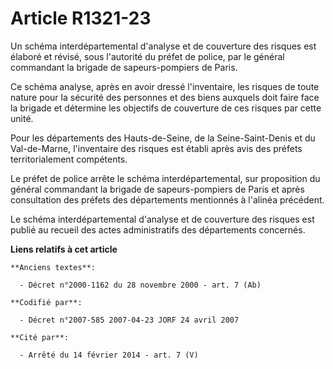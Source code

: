# Article R1321-23

Un schéma interdépartemental d'analyse et de couverture des risques est élaboré et révisé, sous l'autorité du préfet de
police, par le général commandant la brigade de sapeurs-pompiers de Paris.

Ce schéma analyse, après en avoir dressé l'inventaire, les risques de toute nature pour la sécurité des personnes et des
biens auxquels doit faire face la brigade et détermine les objectifs de couverture de ces risques par cette unité.

Pour les départements des Hauts-de-Seine, de la Seine-Saint-Denis et du Val-de-Marne, l'inventaire des risques est établi
après avis des préfets territorialement compétents.

Le préfet de police arrête le schéma interdépartemental, sur proposition du général commandant la brigade de sapeurs-pompiers
de Paris et après consultation des préfets des départements mentionnés à l'alinéa précédent.

Le schéma interdépartemental d'analyse et de couverture des risques est publié au recueil des actes administratifs des
départements concernés.

**Liens relatifs à cet article**

	**Anciens textes**:

	  - Décret n°2000-1162 du 28 novembre 2000 - art. 7 (Ab)

	**Codifié par**:

	  - Décret n°2007-585 2007-04-23 JORF 24 avril 2007

	**Cité par**:

	  - Arrêté du 14 février 2014 - art. 7 (V)
